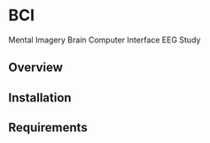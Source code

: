 # BCI
Mental Imagery Brain Computer Interface EEG Study


## Overview

## Installation

## Requirements







